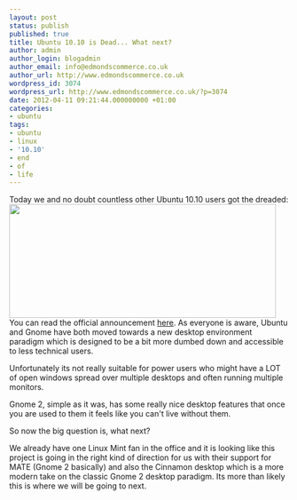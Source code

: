 ```yaml
---
layout: post
status: publish
published: true
title: Ubuntu 10.10 is Dead... What next?
author: admin
author_login: blogadmin
author_email: info@edmondscommerce.co.uk
author_url: http://www.edmondscommerce.co.uk
wordpress_id: 3074
wordpress_url: http://www.edmondscommerce.co.uk/?p=3074
date: 2012-04-11 09:21:44.000000000 +01:00
categories:
- ubuntu
tags:
- ubuntu
- linux
- '10.10'
- end
- of
- life
---
```

Today we and no doubt countless other Ubuntu 10.10 users got the dreaded:
<a href="{% img  ({{ site.url }}/assets/1010dead.png %}"><img src="{% img  ({{ site.url }}/assets/1010dead.png %}" alt="" title="10.10 is dead" width="481" height="205" class="aligncenter size-full wp-image-3077" /></a>
You can read the official announcement <a href="http://fridge.ubuntu.com/2012/04/10/ubuntu-10-10-maverick-meerkat-end-of-life-reached-on-april-10-2012/?utm_source=rss&utm_medium=rss&utm_campaign=ubuntu-10-10-maverick-meerkat-end-of-life-reached-on-april-10-2012">here</a>.
As everyone is aware, Ubuntu and Gnome have both moved towards a new desktop environment paradigm which is designed to be a bit more dumbed down and accessible to less technical users.

Unfortunately its not really suitable for power users who might have a LOT of open windows spread over multiple desktops and often running multiple monitors.

Gnome 2, simple as it was, has some really nice desktop features that once you are used to them it feels like you can't live without them.

So now the big question is, what next?

We already have one Linux Mint fan in the office and it is looking like this project is going in the right kind of direction for us with their support for MATE (Gnome 2 basically) and also the Cinnamon desktop which is a more modern take on the classic Gnome 2 desktop paradigm. Its more than likely this is where we will be going to next.
